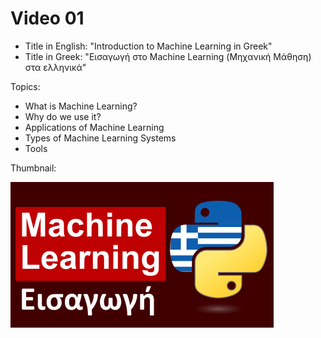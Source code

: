 # Video 01

- Title in English: "Introduction to Machine Learning in Greek"
- Title in Greek: "Εισαγωγή στο Machine Learning (Μηχανική Μάθηση) στα ελληνικά"

Topics:
- What is Machine Learning?
- Why do we use it?
- Applications of Machine Learning
- Types of Machine Learning Systems
- Tools

Thumbnail: <br>

<img src = 'Final_Thumbnail.png'>
